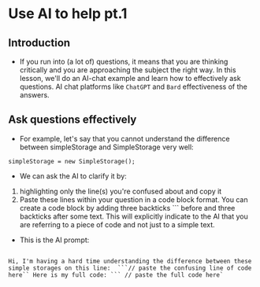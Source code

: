 # Use AI to help pt.1

## Introduction
- If you run into (a lot of) questions, it means that you are thinking critically and you are approaching the subject the right way. In this lesson, we'll do an AI-chat example and learn how to effectively ask questions. AI chat platforms like `ChatGPT` and `Bard` effectiveness of the answers.

## Ask questions effectively
- For example, let's say that you cannot understand the difference between simpleStorage and SimpleStorage very well:

```
simpleStorage = new SimpleStorage();
```

- We can ask the AI to clarify it by:
1. highlighting only the line(s) you're confused about and copy it
2. Paste these lines within your question in a code block format. You can create a code block by adding three backticks ``` before and three backticks after some text. This will explicitly indicate to the AI that you are referring to a piece of code and not just to a simple text.

- This is the AI prompt:

````

Hi, I'm having a hard time understanding the difference between these simple storages on this line:  ```// paste the confusing line of code here`` Here is my full code: ``` // paste the full code here`

````

## 

